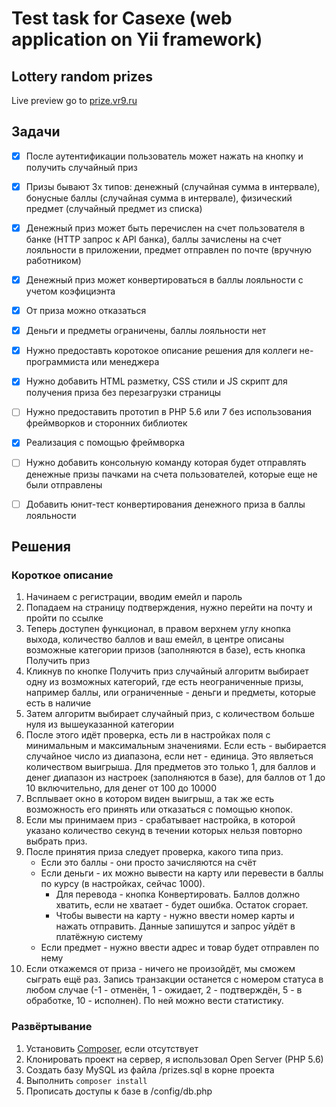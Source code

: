 # Test task for Casexe (web application on Yii framework)
## Lottery random prizes

Live preview go to [prize.vr9.ru](https://prize.vr9.ru/)


## Задачи

- [x] После аутентификации пользователь может нажать на кнопку и получить случайный приз
- [x] Призы бывают 3х типов: денежный (случайная сумма в интервале), бонусные баллы (случайная сумма в интервале), физический предмет (случайный предмет из списка)
- [x] Денежный приз может быть перечислен на счет пользователя в банке (HTTP запрос к API банка), баллы зачислены на счет лояльности в приложении, предмет отправлен по почте (вручную работником)
- [x] Денежный приз может конвертироваться в баллы лояльности с учетом коэфициэнта
- [x] От приза можно отказаться
- [x] Деньги и предметы ограничены, баллы лояльности нет
- [x] Нужно предоставть коротокое описание решения для коллеги не-программиста или менеджера
- [x] Нужно добавить HTML разметку, CSS стили и JS скрипт для получения приза без перезагрузки страницы
- [ ] Нужно предоставить прототип в PHP 5.6 или 7 без использования фреймворков и сторонних библиотек
- [x] Реализация с помощью фреймворка
- [ ] Нужно добавить консольную команду которая будет отправлять денежные призы пачками на счета пользователей, которые еще не были отправлены
- [ ] Добавить юнит-тест конвертирования денежного приза в баллы лояльности


## Решения

### Короткое описание

1. Начинаем с регистрации, вводим емейл и пароль
2. Попадаем на страницу подтверждения, нужно перейти на почту и пройти по ссылке
3. Теперь доступен функционал, в правом верхнем углу кнопка выхода, количество баллов и ваш емейл, в центре описаны возможные категории призов (заполняются в базе), есть кнопка Получить приз
4. Кликнув по кнопке Получить приз случайный алгоритм выбирает одну из возможных категорий, где есть неограниченные призы, например баллы, или ограниченные - деньги и предметы, которые есть в наличие
5. Затем алгоритм выбирает случайный приз, с количеством больше нуля из вышеуказанной категории
6. После этого идёт проверка, есть ли в настройках поля с минимальным и максимальным значениями. Если есть - выбирается случайное число из диапазона, если нет - единица. Это являеться количеством выигрыша. Для предметов это только 1, для баллов и денег диапазон из настроек (заполняются в базе), для баллов от 1 до 10 включительно, для денег от 100 до 10000
7. Всплывает окно в котором виден выигрыш, а так же есть возможность его принять или отказаться с помощью кнопок.
8. Если мы принимаем приз - срабатывает настройка, в которой указано количество секунд в течении которых нельзя повторно выбрать приз. 
9. После принятия приза следует проверка, какого типа приз. 
    - Если это баллы - они просто зачисляются на счёт
    - Если деньги - их можно вывести на карту или перевести в баллы по курсу (в настройках, сейчас 1000). 
        - Для перевода - кнопка Конвертировать. Баллов должно хватить, если не хватает - будет ошибка. Остаток сгорает.
        - Чтобы вывести на карту - нужно ввести номер карты и нажать отправить. Данные запишутся и запрос уйдёт в платёжную систему 
    - Если предмет - нужно ввести адрес и товар будет отправлен по нему
10. Если откажемся от приза - ничего не произойдёт, мы сможем сыграть ещё раз. Запись транзакции останется с номером статуса в любом случае (-1 - отменён, 1 - ожидает, 2 - подтверждён, 5 - в обработке, 10 - исполнен). По ней можно вести статистику.

<!-- ### Схема -->

<!-- <img src="http://i.piccy.info/i9/97cddd0c2dea6b039d003e5b8ee85603/1544449627/28006/1287851/raffle_prizes_800.jpg" alt=" "> -->


### Развёртывание

1. Установить [Composer](https://getcomposer.org/), если отсутствует
2. Клонировать проект на сервер, я использовал Open Server (PHP 5.6)
3. Создать базу MySQL из файла /prizes.sql в корне проекта
4. Выполнить `composer install`
5. Прописать доступы к базе в /config/db.php
